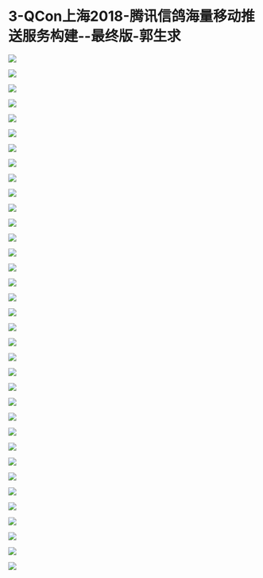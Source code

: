 # 3-QCon上海2018-腾讯信鸽海量移动推送服务构建--最终版-郭生求

![](images\091446695tBsYNr\201905130914_4.png)

![](images\091446695tBsYNr\201905130914_5.png)

![](images\091446695tBsYNr\201905130914_6.png)

![](images\091446695tBsYNr\201905130914_7.png)

![](images\091446695tBsYNr\201905130914_8.png)

![](images\091446695tBsYNr\201905130914_9.png)

![](images\091446695tBsYNr\201905130914_10.png)

![](images\091446695tBsYNr\201905130914_11.png)

![](images\091446695tBsYNr\201905130914_12.png)

![](images\091446695tBsYNr\201905130914_13.png)

![](images\091446695tBsYNr\201905130914_14.png)

![](images\091446695tBsYNr\201905130914_15.png)

![](images\091446695tBsYNr\201905130914_16.png)

![](images\091446695tBsYNr\201905130914_17.png)

![](images\091446695tBsYNr\201905130914_18.png)

![](images\091446695tBsYNr\201905130914_19.png)

![](images\091446695tBsYNr\201905130914_20.png)

![](images\091446695tBsYNr\201905130914_21.png)

![](images\091446695tBsYNr\201905130914_22.png)

![](images\091446695tBsYNr\201905130914_23.png)

![](images\091446695tBsYNr\201905130914_24.png)

![](images\091446695tBsYNr\201905130914_25.png)

![](images\091446695tBsYNr\201905130914_26.png)

![](images\091446695tBsYNr\201905130914_27.png)

![](images\091446695tBsYNr\201905130914_28.png)

![](images\091446695tBsYNr\201905130914_29.png)

![](images\091446695tBsYNr\201905130914_30.png)

![](images\091446695tBsYNr\201905130914_31.png)

![](images\091446695tBsYNr\201905130914_32.png)

![](images\091446695tBsYNr\201905130914_33.png)

![](images\091446695tBsYNr\201905130914_34.png)

![](images\091446695tBsYNr\201905130914_35.png)

![](images\091446695tBsYNr\201905130914_36.png)

![](images\091446695tBsYNr\201905130914_37.png)

![](images\091446695tBsYNr\201905130914_38.png)

